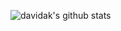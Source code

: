 ![davidak's github stats](https://github-readme-stats.vercel.app/api?username=davidak&show_icons=true&theme=dark&include_all_commits=true)
